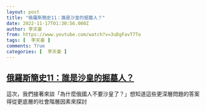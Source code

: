 ```yaml
---
layout: post
title: "俄羅斯簡史11：誰是沙皇的掘墓人？"
date: 2022-11-17T01:30:56.000Z
author: 李天豪
from: https://www.youtube.com/watch?v=3uDgFavT7To
tags: [  李天豪 ]
comments: True
categories: [  李天豪 ]
---
```

<!--1668648656000-->
[俄羅斯簡史11：誰是沙皇的掘墓人？](https://www.youtube.com/watch?v=3uDgFavT7To)
------

<div>
這次，我們接著來談「為什麼俄國人不要沙皇了？」想知道這些更深層問題的答案得從更底層的社會階層因素來探討
</div>
